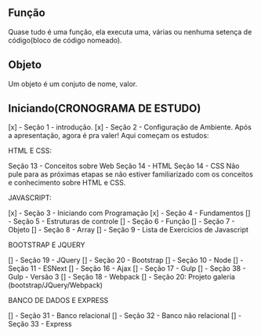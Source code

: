 ## Função
Quase tudo é uma função, ela executa uma, várias ou nenhuma setença de código(bloco de código nomeado).

## Objeto
Um objeto é um conjuto de nome, valor.

## Iniciando(CRONOGRAMA DE ESTUDO)

[x] - Seção 1 - introdução.
[x] - Seção 2 - Configuração de Ambiente.
Após a apresentação, agora é pra valer! Aqui começam os estudos:

HTML E CSS:

Seção 13 - Conceitos sobre Web
Seção 14 - HTML
Seção 14 - CSS
Não pule para as próximas etapas se não estiver familiarizado com os conceitos e conhecimento sobre HTML e CSS.

JAVASCRIPT:

[x] - Seção 3 - Iniciando com Programação
[x] - Seção 4 - Fundamentos
[] - Seção 5 - Estruturas de controle
[] - Seção 6 - Função
[] - Seção 7 - Objeto
[] - Seção 8 - Array
[] - Seção 9 - Lista de Exercícios de Javascript

BOOTSTRAP E JQUERY

[] - Seção 19 - JQuery
[] - Seção 20 - Bootstrap
[] - Seção 10 - Node
[] - Seção 11 - ESNext
[] - Seção 16 - Ajax
[] - Seção 17 - Gulp
[] - Seção 38 - Gulp - Versão 3
[] - Seção 18 - Webpack
[] - Seção 20: Projeto galeria (bootstrap/JQuery/Webpack)

BANCO DE DADOS E EXPRESS

[] - Seção 31 - Banco relacional
[] - Seção 32 - Banco não relacional
[] - Seção 33 - Express